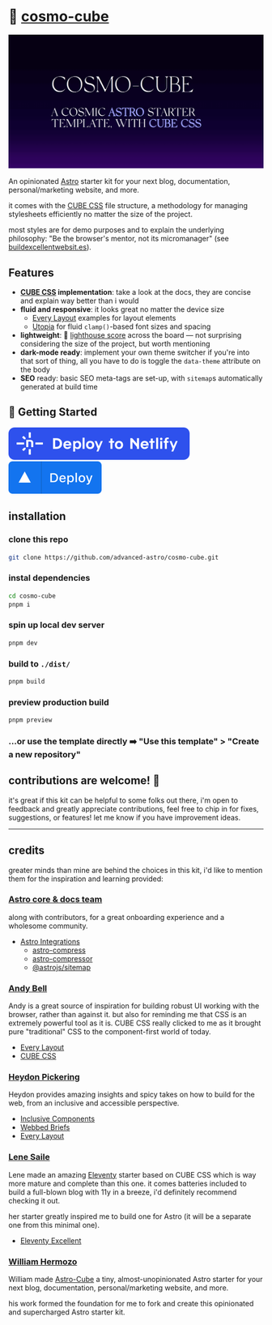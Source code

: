 # 🧊 [cosmo-cube](https://cosmo-cube.vercel.app)

[![Screenshot](src/assets/images/og-image.png)](hello)

An opinionated [Astro](https://astro.build/) starter kit for your next blog, documentation, personal/marketing website, and more.

it comes with the [CUBE CSS](https://cube.fyi/) file structure, a methodology for managing stylesheets efficiently no matter the size of the project.

most styles are for demo purposes and to explain the underlying philosophy: "Be the browser's mentor, not its micromanager" (see [buildexcellentwebsit.es](https://buildexcellentwebsit.es)).

## Features

- **[CUBE CSS](https://cube.fyi/) implementation**: take a look at the docs, they are concise and explain way better than i would
- **fluid and responsive**: it looks great no matter the device size
  - [Every Layout](https://every-layout.dev/) examples for layout elements
  - [Utopia](https://utopia.fyi/) for fluid `clamp()`-based font sizes and spacing
- **lightweight**: 💯 [lighthouse score](https://pagespeed.web.dev/analysis/https-cosmo-cube-vercel-app/hyl36ga17o) across the board — not surprising considering the size of the project, but worth mentioning
- **dark-mode ready**: implement your own theme switcher if you're into that sort of thing, all you have to do is toggle the `data-theme` attribute on the body
- **SEO** ready: basic SEO meta-tags are set-up, with `sitemap`s automatically generated at build time

## 🚀 Getting Started

[![Deploy to Netlify](src/assets/deploy-netlify.svg)](https://app.netlify.com/start/deploy?repository=https://github.com/advanced-astro/cosmo-cube)
[![Deploy to Vercel](src/assets/deploy-vercel.svg)](https://vercel.com/new/clone?repository-url=https://github.com/advanced-astro/cosmo-cube&project-name=cosmo-cube&repository-name=cosmo-cube&demo-title=Cosmo-Cube%20-%20Astro%20Starter%20Template&demo-description=Astroship%20is%20a%20starter%20template%20for%20startups%2C%20marketing%20websites%20%26%20landing%20pages.%20Built%20with%20Astro%2C%20Cube%20CSS&demo-url=https%3A%2F%2Fcosmo-cube.vercel.app&demo-image=https%3A%2F%2Fgithub.com/advanced-astro/cosmo-cube/blob/main/src/assets/images/og-image.png)

## installation

### clone this repo

```sh
git clone https://github.com/advanced-astro/cosmo-cube.git
```

### instal dependencies

```sh
cd cosmo-cube
pnpm i
```

### spin up local dev server

```sh
pnpm dev
```

### build to `./dist/`

```sh
pnpm build
```

### preview production build

```sh
pnpm preview
```

### ...or use the template directly ➡️ "Use this template" > "Create a new repository"

## contributions are welcome! 👋

it's great if this kit can be helpful to some folks out there, i'm open to feedback and greatly appreciate contributions, feel free to chip in for fixes, suggestions, or features! let me know if you have improvement ideas.

---

## credits

greater minds than mine are behind the choices in this kit, i'd like to mention them for the inspiration and learning provided:

### **[Astro core & docs team](https://docs.astro.build/en/getting-started/)**

along with contributors, for a great onboarding experience and a wholesome community.

- [Astro Integrations](https://astro.build/integrations/)
  - [astro-compress](https://github.com/astro-community/astro-compress#readme)
  - [astro-compressor](https://github.com/sondr3/astro-compressor#readme)
  - [@astrojs/sitemap](https://docs.astro.build/en/guides/integrations-guide/sitemap/)

### **[Andy Bell](https://andy-bell.co.uk/)**

Andy is a great source of inspiration for building robust UI working with the browser, rather than against it. but also for reminding me that CSS is an extremely powerful tool as it is. CUBE CSS really clicked to me as it brought pure "traditional" CSS to the component-first world of today.

- [Every Layout](https://every-layout.dev/)
- [CUBE CSS](https://cube.fyi/)

### **[Heydon Pickering](https://heydonworks.com/)**

Heydon provides amazing insights and spicy takes on how to build for the web, from an inclusive and accessible perspective.

- [Inclusive Components](https://inclusive-components.design/)
- [Webbed Briefs](https://briefs.video/)
- [Every Layout](https://every-layout.dev/)

### **[Lene Saile](https://www.lenesaile.com/en/)**

Lene made an amazing [Eleventy](https://www.11ty.dev/) starter based on CUBE CSS which is way more mature and complete than this one. it comes batteries included to build a full-blown blog with 11y in a breeze, i'd definitely recommend checking it out.

her starter greatly inspired me to build one for Astro (it will be a separate one from this minimal one).

- [Eleventy Excellent](https://github.com/madrilene/eleventy-excellent)

### **[William Hermozo](https://williamhzo.me/)**

William made [Astro-Cube](https://astro-cube.vercel.app/) a tiny, almost-unopinionated Astro starter for your next blog, documentation, personal/marketing website, and more.

his work formed the foundation for me to fork and create this opinionated and supercharged Astro starter kit.
